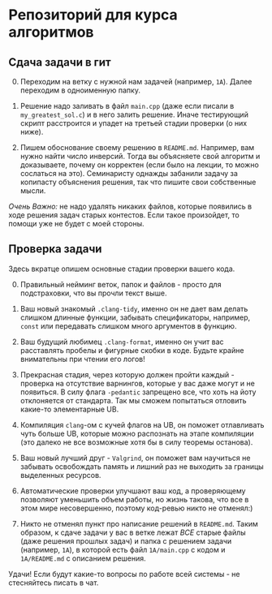 # Репозиторий для курса алгоритмов

## Сдача задачи в гит

0. Переходим на ветку с нужной нам задачей (например, `1A`). Далее переходим в одноименную папку.

1. Решение надо заливать в файл `main.cpp` (даже если писали в `my_greatest_sol.c`) и в него залить решение. Иначе тестирующий скрипт расстроится и упадет на третьей стадии проверки (о них ниже).

2. Пишем обоснование своему решению в `README.md`. Например, вам нужно найти число инверсий. Тогда вы объясняете свой алгоритм и доказываете, почему он корректен (если было на лекции, то можно сослаться на это). Семинаристу однажды забанили задачу за копипасту объяснения решения, так что пишите свои собственные мысли.

*_Очень Важно:_* не надо удалять никаких файлов, которые появились в ходе решения задач старых контестов. Если такое произойдет, то помощи уже не будет с моей стороны.

## Проверка задачи

Здесь вкратце опишем основные стадии проверки вашего кода.

0. Правильный нейминг веток, папок и файлов - просто для подстраховки, что вы прочли текст выше.

1. Ваш новый знакомый `.clang-tidy`, именно он не дает вам делать слишком длинные функции, забывать спецификаторы, например, `const` или передавать слишком много аргументов в функцию.

2. Ваш будущий любимец `.clang-format`, именно он учит вас расставлять пробелы и фигурные скобки в коде. Будьте крайне внимательны при чтении его логов!

3. Прекрасная стадия, через которую должен пройти каждый - проверка на отсутствие варнингов, которые у вас даже могут и не появиться. В силу флага `-pedantic` запрещено все, что хоть на йоту отклоняется от стандарта. Так мы сможем попытаться отловить какие-то элементарные UB.

4. Компиляция `clang`-ом с кучей флагов на UB, он поможет отлавливать чуть больше UB, которые можно распознать на этапе компиляции (это далеко не все возможные хотя бы в силу теоремы останова).

5. Ваш новый лучший друг - `Valgrind`, он поможет вам научиться не забывать освобождать память и лишний раз не выходить за границы выделенных ресурсов.

6. Автоматические проверки улучшают ваш код, а проверяющему позволяют уменьшить объем работы, но жизнь такова, что все в этом мире несовершенно, поэтому код-ревью никто не отменял:)

7. Никто не отменял пункт про написание решений в `README.md`. Таким образом, к сдаче задачи у вас в ветке лежат *_ВСЕ_* старые файлы (даже решения прошлых задач) и папка с решением задачи (например, `1A`), в которой есть файл `1A/main.cpp` с кодом и `1A/README.md` с описанием решения.

Удачи! Если будут какие-то вопросы по работе всей системы - не стесняйтесь писать в чат.
